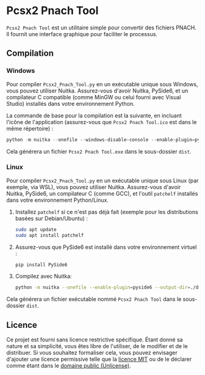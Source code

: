 # Pcsx2 Pnach Tool

`Pcsx2 Pnach Tool` est un utilitaire simple pour convertir des fichiers PNACH. Il fournit une interface graphique pour faciliter le processus.

## Compilation

### Windows

Pour compiler `Pcsx2_Pnach_Tool.py` en un exécutable unique sous Windows, vous pouvez utiliser Nuitka. Assurez-vous d'avoir Nuitka, PySide6, et un compilateur C compatible (comme MinGW ou celui fourni avec Visual Studio) installés dans votre environnement Python.

La commande de base pour la compilation est la suivante, en incluant l'icône de l'application (assurez-vous que `Pcsx2 Pnach Tool.ico` est dans le même répertoire) :

```powershell
python -m nuitka --onefile --windows-disable-console --enable-plugin=pyside6 --windows-icon-from-ico="Pcsx2 Pnach Tool.ico" --output-dir=.\dist --output-filename="Pcsx2 Pnach Tool" Pcsx2_Pnach_Tool.py
```

Cela générera un fichier `Pcsx2 Pnach Tool.exe` dans le sous-dossier `dist`.

### Linux

Pour compiler `Pcsx2_Pnach_Tool.py` en un exécutable unique sous Linux (par exemple, via WSL), vous pouvez utiliser Nuitka. Assurez-vous d'avoir Nuitka, PySide6, un compilateur C (comme GCC), et l'outil `patchelf` installés dans votre environnement Python/Linux.

1.  Installez `patchelf` si ce n'est pas déjà fait (exemple pour les distributions basées sur Debian/Ubuntu) :
    ```bash
    sudo apt update
    sudo apt install patchelf
    ```
2.  Assurez-vous que PySide6 est installé dans votre environnement virtuel :
    ```bash
    pip install PySide6
    ```
3.  Compilez avec Nuitka:
       
    ```bash
    python -m nuitka --onefile --enable-plugin=pyside6 --output-dir=./dist --output-filename="Pcsx2 Pnach Tool" Pcsx2_Pnach_Tool.py
    ```

Cela générera un fichier exécutable nommé `Pcsx2 Pnach Tool` dans le sous-dossier `dist`.

## Licence

Ce projet est fourni sans licence restrictive spécifique. Étant donné sa nature et sa simplicité, vous êtes libre de l'utiliser, de le modifier et de le distribuer. Si vous souhaitez formaliser cela, vous pouvez envisager d'ajouter une licence permissive telle que la [licence MIT](https://opensource.org/licenses/MIT) ou de le déclarer comme étant dans le [domaine public (Unlicense)](https://unlicense.org/).

